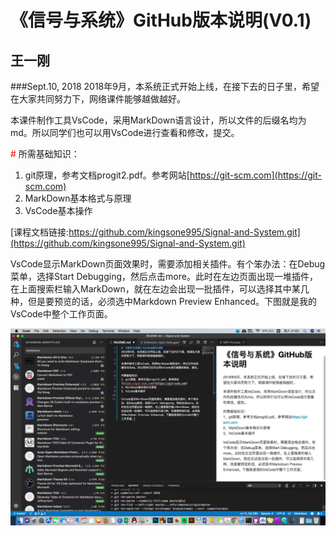 # 《信号与系统》GitHub版本说明(V0.1)
## 王一刚 
###Sept.10, 2018
2018年9月，本系统正式开始上线，在接下去的日子里，希望在大家共同努力下，网络课件能够越做越好。

本课件制作工具VsCode，采用MarkDown语言设计，所以文件的后缀名均为md。所以同学们也可以用VsCode进行查看和修改，提交。

<font color=red>\#</font>  所需基础知识：
1. git原理，参考文档progit2.pdf。参考网站[https://git-scm.com](https://git-scm.com)
2. MarkDown基本格式与原理
3. VsCode基本操作

[课程文档链接:https://github.com/kingsone995/Signal-and-System.git](https://github.com/kingsone995/Signal-and-System.git)

VsCode显示MarkDown页面效果时，需要添加相关插件。有个笨办法：在Debug菜单，选择Start Debugging，然后点击more。此时在左边页面出现一堆插件，在上面搜索栏输入MarkDown，就在左边会出现一批插件，可以选择其中某几种，但是要预览的话，必须选中Markdown Preview Enhanced。下图就是我的VsCode中整个工作页面。

![image](https://raw.githubusercontent.com/kingsone995/Signal-and-System/master/VsCode.png)

[^_^]:
    [image](/Users/wangyigang/Documents/kingsone/github/Signal-and-System/VsCode.png)

